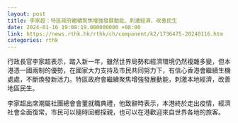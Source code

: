 ```yaml
---
layout: post
title: 李家超：特區政府繼續聚焦增強發展動能、刺激經濟、改善民生
date: 2024-01-16 19:08:19.000000000 +08:00
link: https://news.rthk.hk/rthk/ch/component/k2/1736475-20240116.htm
categories: rthk
---
```


行政長官李家超表示，踏入新一年，雖然世界局勢和經濟環境仍然複雜多變，但本港憑一國兩制的優勢，在國家大力支持及市民共同努力下，有信心香港會繼續生機處處，不斷煥發新活力。特區政府會繼續聚焦增強發展動能，刺激本地經濟，改善地區民生。

李家超出席潮屬社團總會會董就職典禮，他致辭時表示，本港終於走出疫情，經濟社會全面復常，市民可以隨時回鄉探親，也可以在港歡迎來自世界各地的旅客。
